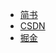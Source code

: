 - [简书](https://www.jianshu.com/p/90718ee094aa)
- [CSDN](http://blog.csdn.net/weixin_41628400/article/details/79116772)
- [掘金](https://juejin.im/post/5a633d55f265da3e5538004c)